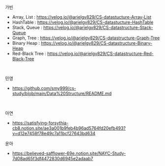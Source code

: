 
가빈
- Array, List : https://velog.io/@arielgv829/CS-datastucture-Array-List
- HashTable :  https://velog.io/@arielgv829/CS-datastucture-HashTable
- Stack, Queue : https://velog.io/@arielgv829/CS-datastructure-Stack-Queue
- Graph, Tree : https://velog.io/@arielgv829/CS-datastructure-Graph-Tree
- Binary Heap : https://velog.io/@arielgv829/CS-datastructure-Binary-Heap
- Red-Black Tree : https://velog.io/@arielgv829/CS-datastructure-Red-Black-Tree

<br>

민영
- https://github.com/smy999/cs-study/blob/main/Data%20Structure/README.md

<br>

아연
- https://satisfying-forsythia-cb8.notion.site/ae3a001b9feb4b96ad5764fd20efb493?v=d12e7458f78e49c7a11bcf27643bd634

윤아  
- https://believed-safflower-69e.notion.site/NAYC-Study-7d08ad65f3df4472830d6945e2adaab7
